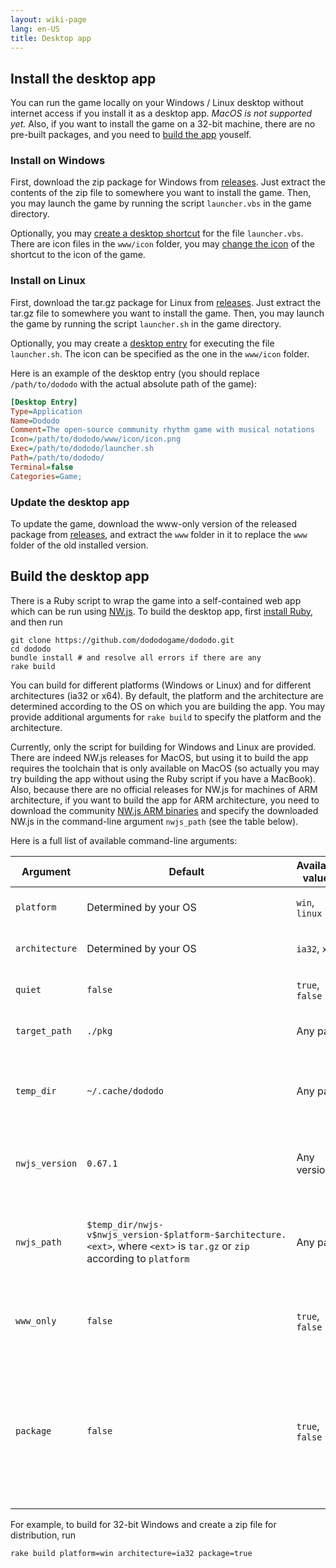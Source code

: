 ```yaml
---
layout: wiki-page
lang: en-US
title: Desktop app
---
```


## Install the desktop app

You can run the game locally on your Windows / Linux desktop without internet access if you install it as a desktop app.
*MacOS is not supported yet.*
Also, if you want to install the game on a 32-bit machine,
there are no pre-built packages, and you need to [build the app](#build-the-desktop-app) youself.

### Install on Windows

First, download the zip package for Windows from [releases](https://github.com/dododogame/dododo/releases).
Just extract the contents of the zip file to somewhere you want to install the game.
Then, you may launch the game by running the script `launcher.vbs` in the game directory.

Optionally, you may
[create a desktop shortcut](https://support.microsoft.com/en-us/office/create-a-desktop-shortcut-for-an-office-program-or-file-9a8df64b-cd87-4700-95cc-4bc3e2a962da)
for the file `launcher.vbs`.
There are icon files in the `www/icon` folder,
you may
[change the icon](https://support.microsoft.com/en-us/topic/how-to-arrange-or-move-icons-on-the-desktop-70e4d22a-d760-5585-449f-2a14c417f84c)
of the shortcut to the icon of the game.

### Install on Linux

First, download the tar.gz package for Linux from [releases](https://github.com/dododogame/dododo/releases).
Just extract the tar.gz file to somewhere you want to install the game.
Then, you may launch the game by running the script `launcher.sh` in the game directory.

Optionally, you may create a
[desktop entry](https://specifications.freedesktop.org/desktop-entry-spec/desktop-entry-spec-latest.html)
for executing the file `launcher.sh`.
The icon can be specified as the one in the `www/icon` folder.

Here is an example of the desktop entry (you should replace `/path/to/dododo` with the actual absolute path of the game):

```ini
[Desktop Entry]
Type=Application
Name=Dododo
Comment=The open-source community rhythm game with musical notations
Icon=/path/to/dododo/www/icon/icon.png
Exec=/path/to/dododo/launcher.sh
Path=/path/to/dododo/
Terminal=false
Categories=Game;
```

### Update the desktop app

To update the game, download the www-only version of the released package from
[releases](https://github.com/dododogame/dododo/releases),
and extract the `www` folder in it to replace the `www` folder of the old installed version.

## Build the desktop app

There is a Ruby script to wrap the game into a self-contained web app which can be run using [NW.js](https://nwjs.io/).
To build the desktop app, first [install Ruby](https://www.ruby-lang.org/en/documentation/installation/),
and then run

```shell
git clone https://github.com/dododogame/dododo.git
cd dododo
bundle install # and resolve all errors if there are any
rake build
```

You can build for different platforms (Windows or Linux) and for different architectures (ia32 or x64).
By default, the platform and the architecture are determined according to the OS on which you are building the app.
You may provide additional arguments for `rake build` to specify the platform and the architecture.

Currently, only the script for building for Windows and Linux are provided.
There are indeed NW.js releases for MacOS, but using it to build the app requires the toolchain that is only available on MacOS
(so actually you may try building the app without using the Ruby script if you have a MacBook).
Also, because there are no official releases for NW.js for machines of ARM architecture,
if you want to build the app for ARM architecture,
you need to download the community [NW.js ARM binaries](https://github.com/LeonardLaszlo/nw.js-armv7-binaries)
and specify the downloaded NW.js in the command-line argument `nwjs_path` (see the table below).

Here is a full list of available command-line arguments:

| Argument | Default                                                                                                                  | Available values | Description                                               |
|---------|--------------------------------------------------------------------------------------------------------------------------|------------------|-----------------------------------------------------------|
| `platform` | Determined by your OS                                                                                                    | `win`, `linux`   | The platform to build for                                 |
| `architecture` | Determined by your OS                                                                                                    | `ia32`, `x64`     | The architecture to build for                             |
| `quiet` | `false`                                                                                                                   | `true`, `false` | Whether to supress output                                 |
| `target_path` | `./pkg`                                                                                                                  | Any path | The path to the output directory                          |
| `temp_dir` | `~/.cache/dododo`                                                                                                        | Any path | The directory to store some downloaded or extracted files |
| `nwjs_version` | `0.67.1`                                                                                                                 | Any version | The version of NW.js to use if it is to be downloaded     |
| `nwjs_path` | `$temp_dir/nwjs-v$nwjs_version-$platform-$architecture.<ext>`, where `<ext>` is `tar.gz` or `zip` according to `platform` | Any path | The pre-downloaded NW.js to be used; will download for you if non-exist |
| `www_only` | `false`                                                                                                                  | `true`, `false` | Whether to build only the web files; no NW.js if true |
| `package` | `false` | `true`, `false` | Whether to package the app for distribution after building completes; will create a .tar.gz or .zip file according to `platform` |

For example, to build for 32-bit Windows and create a zip file for distribution, run

```shell
rake build platform=win architecture=ia32 package=true
```
